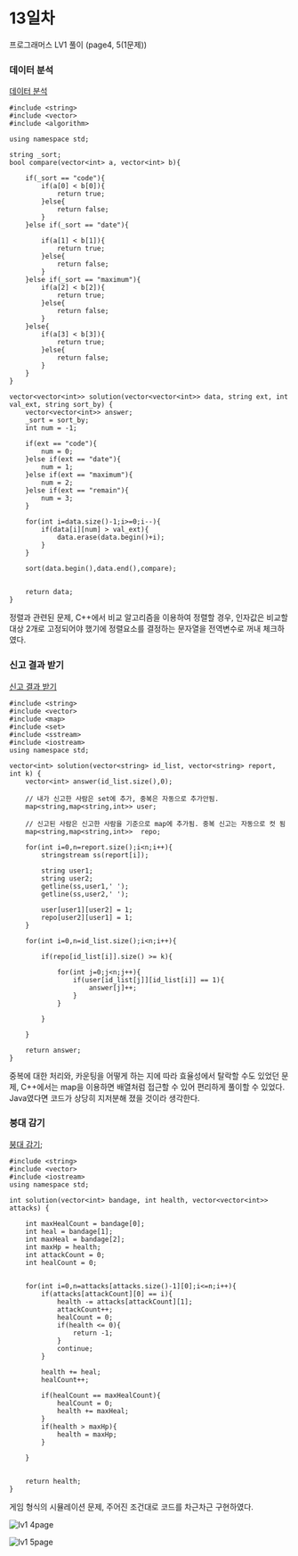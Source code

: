 # 13일차

프로그래머스 LV1 풀이 (page4, 5(1문제))

### 데이터 분석
[데이터 분석](https://school.programmers.co.kr/learn/courses/30/lessons/250121)
```
#include <string>
#include <vector>
#include <algorithm>

using namespace std;

string _sort;
bool compare(vector<int> a, vector<int> b){
        
    if(_sort == "code"){        
        if(a[0] < b[0]){
            return true;
        }else{
            return false;
        }
    }else if(_sort == "date"){
        
        if(a[1] < b[1]){
            return true;
        }else{
            return false;
        }
    }else if(_sort == "maximum"){
        if(a[2] < b[2]){
            return true;
        }else{
            return false;
        }
    }else{
        if(a[3] < b[3]){
            return true;
        }else{
            return false;
        }
    }
}       

vector<vector<int>> solution(vector<vector<int>> data, string ext, int val_ext, string sort_by) {
    vector<vector<int>> answer;
    _sort = sort_by;
    int num = -1;
    
    if(ext == "code"){
        num = 0;
    }else if(ext == "date"){
        num = 1;
    }else if(ext == "maximum"){
        num = 2;
    }else if(ext == "remain"){
        num = 3;
    }
    
    for(int i=data.size()-1;i>=0;i--){
        if(data[i][num] > val_ext){
            data.erase(data.begin()+i);
        }
    }
    
    sort(data.begin(),data.end(),compare);
    
    
    return data;
}
```
정렬과 관련된 문제, C++에서 비교 알고리즘을 이용하여 정렬할 경우, 인자값은 비교할 대상 2개로 고정되어야 했기에 정렬요소를 결정하는 문자열을 전역변수로 꺼내 체크하였다.

### 신고 결과 받기
[신고 결과 받기](https://school.programmers.co.kr/learn/courses/30/lessons/92334)
```
#include <string>
#include <vector>
#include <map>
#include <set>
#include <sstream>
#include <iostream>
using namespace std;

vector<int> solution(vector<string> id_list, vector<string> report, int k) {
    vector<int> answer(id_list.size(),0);
    
    // 내가 신고한 사람은 set에 추가, 중복은 자동으로 추가안됨.
    map<string,map<string,int>> user;
    
    // 신고된 사람은 신고한 사람을 기준으로 map에 추가됨. 중복 신고는 자동으로 컷 됨
    map<string,map<string,int>>  repo;
    
    for(int i=0,n=report.size();i<n;i++){
        stringstream ss(report[i]);
        
        string user1;
        string user2;
        getline(ss,user1,' ');
        getline(ss,user2,' ');
        
        user[user1][user2] = 1;
        repo[user2][user1] = 1;
    }
    
    for(int i=0,n=id_list.size();i<n;i++){
        
        if(repo[id_list[i]].size() >= k){
            
            for(int j=0;j<n;j++){
                if(user[id_list[j]][id_list[i]] == 1){
                    answer[j]++;
                }
            }
            
        }
        
    }
    
    return answer;
}
```
중복에 대한 처리와, 카운팅을 어떻게 하는 지에 따라 효율성에서 탈락할 수도 있었던 문제, C++에서는 map을 이용하면 배열처럼 접근할 수 있어 편리하게 풀이할 수 있었다. Java였다면 코드가 상당히 지저분해 졌을 것이라 생각한다.

### 붕대 감기
[붕대 감기](https://school.programmers.co.kr/learn/courses/30/lessons/250137);
```
#include <string>
#include <vector>
#include <iostream>
using namespace std;

int solution(vector<int> bandage, int health, vector<vector<int>> attacks) {
    
    int maxHealCount = bandage[0];
    int heal = bandage[1];
    int maxHeal = bandage[2]; 
    int maxHp = health;
    int attackCount = 0;
    int healCount = 0;
    
    
    for(int i=0,n=attacks[attacks.size()-1][0];i<=n;i++){
        if(attacks[attackCount][0] == i){
            health -= attacks[attackCount][1];
            attackCount++;
            healCount = 0;
            if(health <= 0){
                return -1;
            }
            continue;
        }
        
        health += heal;
        healCount++;
        
        if(healCount == maxHealCount){
            healCount = 0;
            health += maxHeal;
        }
        if(health > maxHp){
            health = maxHp;
        }
        
    }
    
    
    return health;
}
```

게임 형식의 시뮬레이션 문제, 주어진 조건대로 코드를 차근차근 구현하였다.


![lv1 4page](images/16.png)

![lv1 5page](images/17.png)